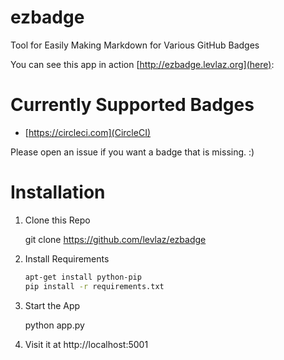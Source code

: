 # ezbadge
Tool for Easily Making Markdown for Various GitHub Badges 

You can see this app in action [http://ezbadge.levlaz.org](here):  

# Currently Supported Badges 

* [https://circleci.com](CircleCI)

Please open an issue if you want a badge that is missing. :) 

# Installation 

1. Clone this Repo 

    git clone https://github.com/levlaz/ezbadge

2. Install Requirements 
    
    ```bash 
    apt-get install python-pip 
    pip install -r requirements.txt 
    ```

3. Start the App 

    python app.py 

4. Visit it at http://localhost:5001